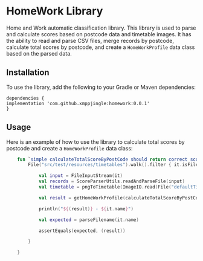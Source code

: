 # HomeWork Library

Home and Work automatic classification library. 
This library is used to parse and calculate scores based on postcode data and timetable images. It has the ability to read and parse CSV files, merge records by postcode, calculate total scores by postcode, and create a `HomeWorkProfile` data class based on the parsed data.

## Installation

To use the library, add the following to your Gradle or Maven dependencies:

```
dependencies {
implementation 'com.github.xmppjingle:homework:0.0.1'
}
```

## Usage

Here is an example of how to use the library to calculate total scores by postcode and create a `HomeWorkProfile` data class:

```kotlin
    fun `simple calculateTotalScoreByPostCode should return correct scores`() {
        File("src/test/resources/timetables").walk().filter { it.isFile }.forEach {

            val input = FileInputStream(it)
            val records = ScoreParserUtils.readAndParseFile(input)
            val timetable = pngToTimetable(ImageIO.read(File("defaultTimetable.png")) as BufferedImage)

            val result = getHomeWorkProfile(calculateTotalScoreByPostCode(records, timetable))

            println("${(result)} - ${it.name}")

            val expected = parseFilename(it.name)

            assertEquals(expected, (result))

        }

    }
```



